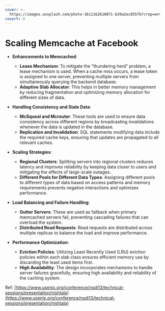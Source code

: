 ```yaml
---
cover: >-
  https://images.unsplash.com/photo-1611162618071-b39a2ec055fb?crop=entropy&cs=srgb&fm=jpg&ixid=M3wxOTcwMjR8MHwxfHNlYXJjaHwyfHxmYWNlYm9va3xlbnwwfHx8fDE3MTk0OTczNjZ8MA&ixlib=rb-4.0.3&q=85
coverY: 0
---
```


# Scaling Memcache at Facebook



*   **Enhancements to Memcached**:

    * **Lease Mechanism**: To mitigate the "thundering herd" problem, a lease mechanism is used. When a cache miss occurs, a lease token is assigned to one server, preventing multiple servers from simultaneously querying the backend database.
    * **Adaptive Slab Allocator**: This helps in better memory management by reducing fragmentation and optimizing memory allocation for different sizes of data​.


*   **Handling Consistency and Stale Data**:

    * **McSqueal and Mcrouter**: These tools are used to ensure data consistency across different regions by broadcasting invalidations whenever the data is updated in the database​.
    * **Replication and Invalidation**: SQL statements modifying data include the required cache keys, ensuring that updates are propagated to all relevant caches​.


*   **Scaling Strategies**:

    * **Regional Clusters**: Splitting servers into regional clusters reduces latency and improves reliability by keeping data closer to users and mitigating the effects of large-scale outages​.
    * **Different Pools for Different Data Types**: Assigning different pools to different types of data based on access patterns and memory requirements prevents negative interactions and optimizes performance​.


*   **Load Balancing and Failure Handling**:

    * **Gutter Servers**: These are used as fallback when primary memcached servers fail, preventing cascading failures that can overload the system​​.
    * **Distributed Read Requests**: Read requests are distributed across multiple replicas to balance the load and improve performance​.


* **Performance Optimization**:
  * **Eviction Policies**: Utilizing Least Recently Used (LRU) eviction policies within each slab class ensures efficient memory use by discarding the least used items first​.
  * **High Availability**: The design incorporates mechanisms to handle server failures gracefully, ensuring high availability and reliability of the caching system​​.



Ref: [https://www.usenix.org/conference/nsdi13/technical-sessions/presentation/nishtala](https://www.usenix.org/conference/nsdi13/technical-sessions/presentation/nishtala)
